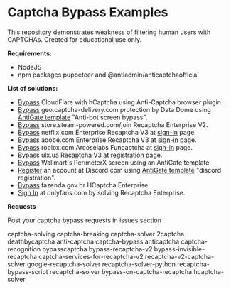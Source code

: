 # Captcha Bypass Examples
This repository demonstrates weakness of filtering human users with CAPTCHAs. Created for educational use only.

__Requirements:__
- NodeJS
- npm packages puppeteer and @antiadmin/anticaptchaofficial

__List of solutions:__
- [Bypass](https://github.com/MoterHaker/bypass-captcha-examples/blob/main/cloudflare.js) CloudFlare with hCaptcha using Anti-Captcha browser plugin.
- [Bypass](https://github.com/MoterHaker/bypass-captcha-examples/blob/main/geo.captcha.delivery.py) geo.captcha-delivery.com protection by Data Dome using [AntiGate template](https://anti-captcha.com/apidoc/task-types/AntiGateTask) "Anti-bot screen bypass".
- [Bypass](https://github.com/MoterHaker/bypass-captcha-examples/blob/main/store.steam-powered.com.js) store.steam-powered.com/join Recaptcha Enterprise V2.
- [Bypass](https://github.com/MoterHaker/bypass-captcha-examples/blob/main/netflix.js) netflix.com Enterprise Recaptcha V3 at [sign-in](https://www.netflix.com/login) page.
- [Bypass](https://github.com/MoterHaker/bypass-captcha-examples/blob/main/adobe.js) adobe.com Enterprise Recaptcha V3 at [sign-in](https://auth.services.adobe.com/en_US/index.html) page.
- [Bypass](https://github.com/MoterHaker/bypass-captcha-examples/blob/main/roblox.js) roblox.com Arcoselabs Funcaptcha at [sign-in](https://www.roblox.com/newlogin) page.
- [Bypass](https://github.com/MoterHaker/bypass-captcha-examples/blob/main/olx.ua.js) ulx.ua Recaptcha V3 at [registration](https://www.olx.ua/account/#register) page.
- [Bypass](https://github.com/MoterHaker/bypass-captcha-examples/blob/main/perimeterx.js) Wallmart's PerimeterX screen using an AntiGate template.
- [Register](https://github.com/MoterHaker/bypass-captcha-examples/blob/main/discord.js) an account at Discord.com using [AntiGate template](https://anti-captcha.com/apidoc/task-types/AntiGateTask) "discord registration".
- [Bypass](https://github.com/MoterHaker/bypass-captcha-examples/blob/main/fazenda.gov.br.js) fazenda.gov.br HCaptcha Enterprise.
- [Sign In](https://github.com/MoterHaker/bypass-captcha-examples/blob/main/onlyfans.js) at onlyfans.com by solving Recaptcha Enterprise.


__Requests__

Post your captcha bypass requests in issues section

captcha-solving captcha-breaking captcha-solver 2captcha deathbycaptcha anti-captcha captcha-bypass anticaptcha captcha-recognition bypasscaptcha bypass-recaptcha-v2 bypass-invisible-recaptcha captcha-services-for-recaptcha-v2 recaptcha-v2-captcha-solver google-recaptcha-solver recaptcha-solver-python recaptcha-bypass-script recaptcha-solver bypass-on-captcha-recaptcha hcaptcha-solver
